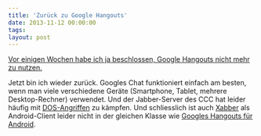 ```yaml
---
title: 'Zurück zu Google Hangouts'
date: 2013-11-12 00:00:00 
tags: 
layout: post
---
```

[Vor einigen Wochen habe ich ja beschlossen, Google Hangouts nicht mehr zu nutzen.][0]

Jetzt bin ich wieder zurück. Googles Chat funktioniert einfach am besten, wenn man viele verschiedene Geräte (Smartphone, Tablet, mehrere Desktop-Rechner) verwendet. Und der Jabber-Server des CCC hat leider häufig mit [DOS-Angriffen][1] zu kämpfen. Und schliesslich ist auch [Xabber][2] als Android-Client leider nicht in der gleichen Klasse wie [Googles Hangouts für Android][3].

[0]: /rueckzug-aus-hangouts-und-skype/
[1]: http://de.wikipedia.org/wiki/Denial_of_Service
[2]: https://play.google.com/store/apps/details?id=com.xabber.android
[3]: https://play.google.com/store/apps/details?id=com.google.android.talk

